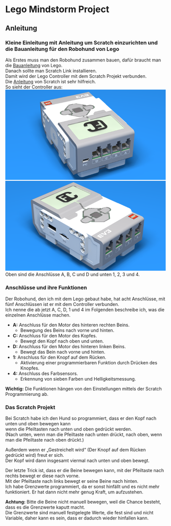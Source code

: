 # Lego Mindstorm Project
 ## Anleitung  
  ### Kleine Einleitung mit Anleitung um Scratch einzurichten und die Bauanleitung für den Robohund von Lego
   Als Erstes muss man den Robohund zusammen bauen, dafür braucht man die [Bauanleitung](https://assets.education.lego.com/v3/assets/blt293eea581807678a/blt074d025a1a1eccd9/5f8801e41189001a2dc76d4d/ev3-model-core-set-puppy.pdf?locale=de-de "Link zur Bauanleitung") von Lego.  
   Danach sollte man Scratch Link installieren.  
   Damit wird der Lego Controller mit dem Scratch Projekt verbunden.  
   Die [Anleitung](https://scratch.mit.edu/ev3 "Link zur Anleitung") von Scratch ist sehr hilfreich.  
   So sieht der Controller aus:  
   ![Controller Bild oben](https://github.com/Hjordans/Lego-Mindstorm-Project/blob/main/Lego-Controller-oben.png "Bild vom Controller von oben") 
   ![Controller Bild unten](https://github.com/Hjordans/Lego-Mindstorm-Project/blob/main/Lego-Controller-unten.png "Bild vom Controller von unten")  
   Oben sind die Anschlüsse A, B, C und D und unten 1, 2, 3 und 4.

   ### Anschlüsse und ihre Funktionen
   Der Robohund, den ich mit dem Lego gebaut habe, hat acht Anschlüsse, mit fünf Anschlüssen ist er mit dem Controller verbunden.  
   Ich nenne die ab jetzt A, C, D, 1 und 4 im Folgenden beschreibe ich, was die einzelnen Anschlüsse machen.
   
   + **A:** Anschluss für den Motor des hinteren rechten Beins.
		+ Bewegung des Beins nach vorne und hinten.
   + **C:** Anschluss für den Motor des Kopfes.
		+ Bewegt den Kopf nach oben und unten.
   + **D:** Anschluss für den Motor des hinteren linken Beins.
		+ Bewegt das Bein nach vorne und hinten.
   + **1:** Anschluss für den Knopf auf dem Rücken.
		+ Aktivierung einer programmierbaren Funktion durch Drücken des Knopfes.
   + **4:** Anschluss des Farbsensors.
		+ Erkennung von sieben Farben und Helligkeitsmessung.
   
   **Wichtig:** Die Funktionen hängen von den Einstellungen mittels der Scratch Programmierung ab.

   ### Das Scratch Projekt
   Bei Scratch habe ich den Hund so programmiert, dass er den Kopf nach unten und oben bewegen kann  
   wenn die Pfeiltasten nach unten und oben gedrückt werden.  
   (Nach unten, wenn man die Pfeiltaste nach unten drückt, nach oben, wenn man die Pfeiltaste nach oben drückt.)  
   
   Außerdem wenn er „Gestreichelt wird“ (Der Knopf auf dem Rücken gedrückt wird) freut er sich.  
   Der Kopf wird dann insgesamt viermal nach unten und oben bewegt.

   Der letzte Trick ist, dass er die Beine bewegen kann, mit der Pfeiltaste nach rechts bewegt er diese nach vorne.  
   Mit der Pfeiltaste nach links bewegt er seine Beine nach hinten.  
   Ich habe Grenzwerte programmiert, da er sonst hinfällt und es nicht mehr funktioniert. 
   Er hat dann nicht mehr genug Kraft, um aufzustehen.  
   
   **Achtung:** Bitte die Beine nicht manuell bewegen, weil die Chance besteht, dass es die Grenzwerte kaputt macht.  
   Die Grenzwerte sind manuell festgelegte Werte, die fest sind und nicht Variable, daher kann es sein, dass er dadurch wieder hinfallen kann. 

